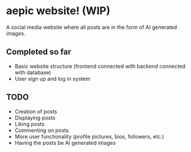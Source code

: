 # aepic website! (WIP)
A social media website where all posts are in the form of AI generated images.

## Completed so far
- Basic website structure (frontend connected with backend connected with database)
- User sign up and log in system

## TODO
- Creation of posts
- Displaying posts
- Liking posts
- Commenting on posts
- More user functionality (profile pictures, bios, followers, etc.)
- Having the posts be AI generated images